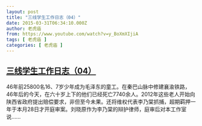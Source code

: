 ```yaml
---
layout: post
title: "三线学生工作日志（04）"
date: 2015-03-31T06:34:10.000Z
author: 老虎庙
from: https://www.youtube.com/watch?v=y_BoXmXIjiA
tags: [ 老虎庙 ]
categories: [ 老虎庙 ]
---
```

<!--1427783650000-->
[三线学生工作日志（04）](https://www.youtube.com/watch?v=y_BoXmXIjiA)
------

<div>
46年前25800名16、7岁少年成为毛泽东的童工。在秦巴山脉中修建襄渝铁路，46年后的今天，在六十岁上下的他们已经死亡7740余人。2012年这些老人开始向陕西省政府提出赔偿要求，非但至今未果。还将维权代表李乃棠抓捕，超期羁押一年于本月28日才开庭审案。刘晓原作为李乃棠的辩护律师，庭审后对本工作室说……
</div>
